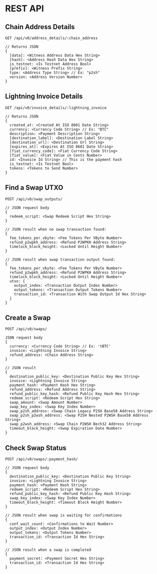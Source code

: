 # REST API

## Chain Address Details

    GET /api/v0/address_details/:chain_address

    // Returns JSON
    {
      [data]: <Witness Address Data Hex String>
      [hash]: <Address Hash Data Hex String>
      is_testnet: <Is Testnet Address Bool>
      [prefix]: <Witness Prefix String>
      type: <Address Type String> // Ex: "p2sh"
      version: <Address Version Number>
    }

## Lightning Invoice Details

    GET /api/v0/invoice_details/:lightning_invoice

    // Returns JSON
    {
      created_at: <Created At ISO 8601 Date String>
      currency: <Currency Code String> // Ex: "BTC"
      description: <Payment Description String>
      [destination_label]: <Destination Label String>
      [destination_url]: <Destination Url String>
      [expires_at]: <Expires At ISO 8601 Date String>
      [fiat_currency_code]: <Fiat Currency Code String>
      [fiat_value]: <Fiat Value in Cents Number>
      id: <Invoice Id String> // This is the payment hash
      is_testnet: <Is Testnet Bool>
      tokens: <Tokens to Send Number>
    }

## Find a Swap UTXO

    POST /api/v0/swap_outputs/
    
    // JSON request body
    {
      redeem_script: <Swap Redeem Script Hex String>
    }

    // JSON result when no swap transaction found:
    {
      fee_tokens_per_vbyte: <Fee Tokens Per VByte Number>
      refund_p2wpkh_address: <Refund P2WPKH Address String>
      timelock_block_height: <Locked Until Height Number>
    }

    // JSON result when swap transaction output found:
    {
      fee_tokens_per_vbyte: <Fee Tokens Per VByte Number>
      refund_p2wpkh_address: <Refund P2WPKH Address String>
      timelock_block_height: <Locked Until Height Number>
      utxo: {
        output_index: <Transaction Output Index Number>
        output_tokens: <Transaction Output Tokens Number>
        transaction_id: <Transaction With Swap Output Id Hex String>
      }
    }

## Create a Swap

    POST /api/v0/swaps/
    
    JSON request body
    {
      currency: <Currency Code String> // Ex: 'tBTC'
      invoice: <Lightning Invoice String>
      refund_address: <Chain Address String>
    }

    // JSON result
    {
      destination_public_key: <Destination Public Key Hex String>
      invoice: <Lightning Invoice String>
      payment_hash: <Payment Hash Hex String>
      refund_address: <Refund Address String>
      refund_public_key_hash: <Refund Public Key Hash Hex String>
      redeem_script: <Redeem Script Hex String>
      swap_amount: <Swap Amount Number>
      swap_key_index: <Swap Key Index Number>
      swap_p2sh_address: <Swap Chain Legacy P2SH Base58 Address String>
      swap_p2sh_p2wsh_address: <Swap P2SH Nested P2WSH Base58 Address String>
      swap_p2wsh_address: <Swap Chain P2WSH Bech32 Address String>
      timeout_block_height: <Swap Expiration Date Number>
    }

## Check Swap Status

    POST /api/v0/swaps/:payment_hash/
    
    // JSON request body
    {
      destination_public_key: <Destination Public Key String>
      invoice: <Lightning Invoice String>
      payment_hash: <Payment Hash String>
      redeem_script: <Redeem Script Hex String>
      refund_public_key_hash: <Refund Public Key Hash String>
      swap_key_index: <Swap Key Index Number>
      timeout_block_height: <Timeout Block Height Number>
    }

    // JSON result when swap is waiting for confirmations
    {
      conf_wait_count: <Confirmations to Wait Number>
      output_index: <Output Index Number>
      output_tokens: <Output Tokens Number>
      transaction_id: <Transaction Id Hex String>
    }

    // JSON result when a swap is completed
    {
      payment_secret: <Payment Secret Hex String>
      transaction_id: <Transaction Id Hex String>
    }

